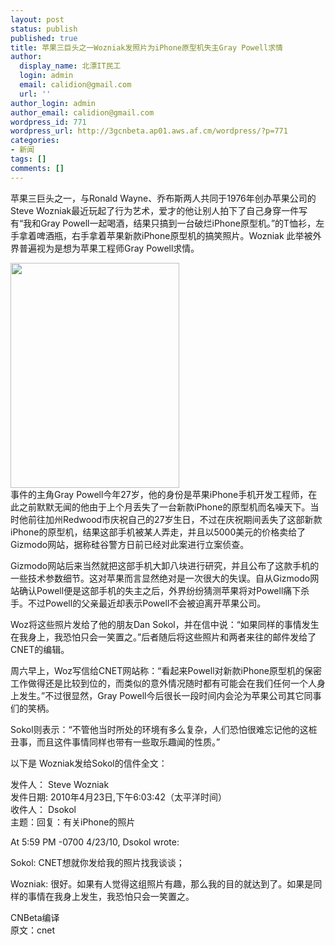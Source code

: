 ```yaml
---
layout: post
status: publish
published: true
title: 苹果三巨头之一Wozniak发照片为iPhone原型机失主Gray Powell求情
author:
  display_name: 北漂IT民工
  login: admin
  email: calidion@gmail.com
  url: ''
author_login: admin
author_email: calidion@gmail.com
wordpress_id: 771
wordpress_url: http://3gcnbeta.ap01.aws.af.cm/wordpress/?p=771
categories:
- 新闻
tags: []
comments: []
---
```

<p>苹果三巨头之一，与Ronald Wayne、乔布斯两人共同于1976年创办苹果公司的Steve Wozniak最近玩起了行为艺术，爱才的他让别人拍下了自己身穿一件写有&ldquo;我和Gray Powell一起喝酒，结果只搞到一台破烂iPhone原型机。&rdquo;的T恤衫，左手拿着啤酒瓶，右手拿着苹果新款iPhone原型机的搞笑照片。Wozniak 此举被外界普遍视为是想为苹果工程师Gray Powell求情。</p>
<p><img src="http://img.cnbeta.com/newsimg/100425/0938350179031885.jpg" border="0" alt="" width="270" height="360" /><br />
事件的主角Gray Powell今年27岁，他的身份是苹果iPhone手机开发工程师，在此之前默默无闻的他由于上个月丢失了一台新款iPhone的原型机而名噪天下。当时他前往加州Redwood市庆祝自己的27岁生日，不过在庆祝期间丢失了这部新款iPhone的原型机，结果这部手机被某人弄走，并且以5000美元的价格卖给了Gizmodo网站，据称硅谷警方日前已经对此案进行立案侦查。</p>
<p>Gizmodo网站后来当然就把这部手机大卸八块进行研究，并且公布了这款手机的一些技术参数细节。这对苹果而言显然绝对是一次很大的失误。自从Gizmodo网站确认Powell便是这部手机的失主之后，外界纷纷猜测苹果将对Powell痛下杀手。不过Powell的父亲最近却表示Powell不会被迫离开苹果公司。</p>
<p>Woz将这些照片发给了他的朋友Dan Sokol，并在信中说：&ldquo;如果同样的事情发生在我身上，我恐怕只会一笑置之。&rdquo;后者随后将这些照片和两者来往的邮件发给了CNET的编辑。</p>
<p>周六早上，Woz写信给CNET网站称：&ldquo;看起来Powell对新款iPhone原型机的保密工作做得还是比较到位的，而类似的意外情况随时都有可能会在我们任何一个人身上发生。&rdquo;不过很显然，Gray Powell今后很长一段时间内会沦为苹果公司其它同事们的笑柄。</p>
<p>Sokol则表示：&ldquo;不管他当时所处的环境有多么复杂，人们恐怕很难忘记他的这桩丑事，而且这件事情同样也带有一些取乐趣闻的性质。&rdquo;</p>
<p>以下是 Wozniak发给Sokol的信件全文：</p>
<p>发件人： Steve Wozniak<br />
发件日期: 2010年4月23日,下午6:03:42（太平洋时间）<br />
收件人： Dsokol<br />
主题：回复：有关iPhone的照片</p>
<p>At 5:59 PM -0700 4/23/10, Dsokol wrote:</p>
<p>Sokol: CNET想就你发给我的照片找我谈谈；</p>
<p>Wozniak: 很好。如果有人觉得这组照片有趣，那么我的目的就达到了。如果是同样的事情在我身上发生，我恐怕只会一笑置之。</p>
<p>CNBeta编译<br />
原文：cnet</p>
